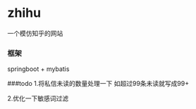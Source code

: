 # zhihu
一个模仿知乎的网站

### 框架
springboot + mybatis


###todo
1.将私信未读的数量处理一下  如超过99条未读就写成99+

2.优化一下敏感词过滤